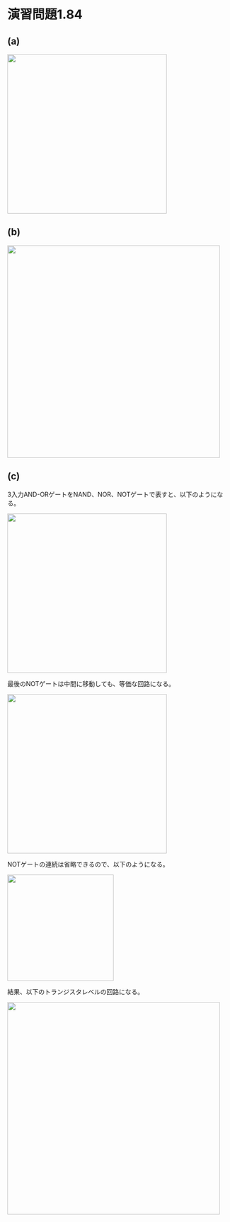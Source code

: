 # 演習問題1.84

## (a)

<img src="https://horie-t.github.io/DigitalDesignAndComputerArchitecture-Ans/images/ex1-84/NAND4.svg" width="360px" />

## (b)

<img src="https://horie-t.github.io/DigitalDesignAndComputerArchitecture-Ans/images/ex1-84/OAI.svg" width="480px" />

## (c)
3入力AND-ORゲートをNAND、NOR、NOTゲートで表すと、以下のようになる。

<img src="https://horie-t.github.io/DigitalDesignAndComputerArchitecture-Ans/images/ex1-84/AO_1.svg" width="360px" />

最後のNOTゲートは中間に移動しても、等価な回路になる。

<img src="https://horie-t.github.io/DigitalDesignAndComputerArchitecture-Ans/images/ex1-84/AO_2.svg" width="360px" />

NOTゲートの連続は省略できるので、以下のようになる。

<img src="https://horie-t.github.io/DigitalDesignAndComputerArchitecture-Ans/images/ex1-84/AO_3.svg" width="240px" />

結果、以下のトランジスタレベルの回路になる。

<img src="https://horie-t.github.io/DigitalDesignAndComputerArchitecture-Ans/images/ex1-84/AO_4.svg" width="480px" />
